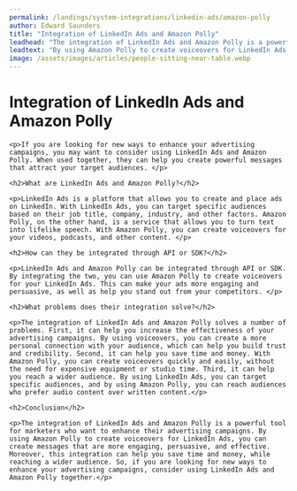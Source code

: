 ```yaml
---
permalink: /landings/system-integrations/linkedin-ads/amazon-polly
author: Edward Saunders
title: "Integration of LinkedIn Ads and Amazon Polly"
leadhead: "The integration of LinkedIn Ads and Amazon Polly is a powerful tool for marketers who want to enhance their advertising campaigns"
leadtext: "By using Amazon Polly to create voiceovers for LinkedIn Ads, you can create messages that are more engaging, persuasive, and effective. Moreover, this integration can help you save time and money, while reaching a wider audience. So, if you are looking for new ways to enhance your advertising campaigns, consider using LinkedIn Ads and Amazon Polly together."
image: /assets/images/articles/people-sitting-near-table.webp
---
```

<div class="arttext">
	<h1>Integration of LinkedIn Ads and Amazon Polly</h1>

	<p>If you are looking for new ways to enhance your advertising campaigns, you may want to consider using LinkedIn Ads and Amazon Polly. When used together, they can help you create powerful messages that attract your target audiences. </p>

	<h2>What are LinkedIn Ads and Amazon Polly?</h2>

	<p>LinkedIn Ads is a platform that allows you to create and place ads on LinkedIn. With LinkedIn Ads, you can target specific audiences based on their job title, company, industry, and other factors. Amazon Polly, on the other hand, is a service that allows you to turn text into lifelike speech. With Amazon Polly, you can create voiceovers for your videos, podcasts, and other content. </p>

	<h2>How can they be integrated through API or SDK?</h2>

	<p>LinkedIn Ads and Amazon Polly can be integrated through API or SDK. By integrating the two, you can use Amazon Polly to create voiceovers for your LinkedIn Ads. This can make your ads more engaging and persuasive, as well as help you stand out from your competitors. </p>

	<h2>What problems does their integration solve?</h2>

	<p>The integration of LinkedIn Ads and Amazon Polly solves a number of problems. First, it can help you increase the effectiveness of your advertising campaigns. By using voiceovers, you can create a more personal connection with your audience, which can help you build trust and credibility. Second, it can help you save time and money. With Amazon Polly, you can create voiceovers quickly and easily, without the need for expensive equipment or studio time. Third, it can help you reach a wider audience. By using LinkedIn Ads, you can target specific audiences, and by using Amazon Polly, you can reach audiences who prefer audio content over written content.</p>

	<h2>Conclusion</h2>

	<p>The integration of LinkedIn Ads and Amazon Polly is a powerful tool for marketers who want to enhance their advertising campaigns. By using Amazon Polly to create voiceovers for LinkedIn Ads, you can create messages that are more engaging, persuasive, and effective. Moreover, this integration can help you save time and money, while reaching a wider audience. So, if you are looking for new ways to enhance your advertising campaigns, consider using LinkedIn Ads and Amazon Polly together.</p>

</div>